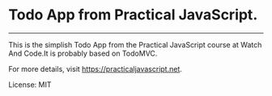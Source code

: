 # Todo App from Practical JavaScript.
____________________________

This is the simplish Todo App from the Practical JavaScript course at Watch And Code.It is probably based on TodoMVC.

For more details, visit https://practicaljavascript.net.

License: MIT
